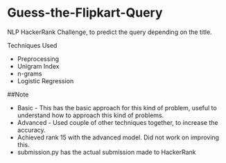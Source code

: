 # Guess-the-Flipkart-Query
NLP HackerRank Challenge, to predict the query depending on the title.

Techniques Used
- Preprocessing
- Unigram Index
- n-grams
- Logistic Regression


##Note
- Basic - This has the basic approach for this kind of problem, useful to understand how to approach this kind of problems.
- Advanced - Used couple of other techniques together, to increase the accuracy.
- Achieved rank 15 with the advanced model. Did not work on improving this.
- submission.py has the actual submission made to HackerRank